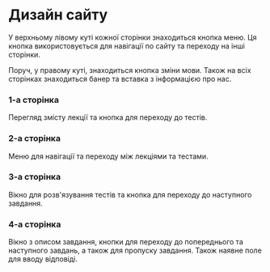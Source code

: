 # Дизайн сайту

У верхньому лівому куті кожної сторінки знаходиться кнопка меню. Ця кнопка використовується для навігації по сайту та переходу на інші сторінки.

Поруч, у правому куті, знаходиться кнопка зміни мови. Також на всіх сторінках знаходиться банер та вставка з інформацією про нас.

### 1-а сторінка
Перегляд змісту лекції та кнопка для переходу до тестів.

### 2-а сторінка
Меню для навігації та переходу між лекціями та тестами.

### 3-а сторінка
Вікно для розв'язування тестів та кнопка для переходу до наступного завдання.

### 4-а сторінка
Вікно з описом завдання, кнопки для переходу до попереднього та наступного завдань, а також для пропуску завдання. Також наявне поле для вводу відповіді.
